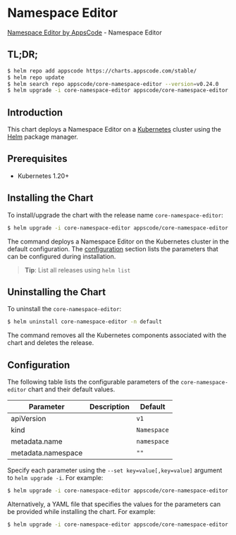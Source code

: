 # Namespace Editor

[Namespace Editor by AppsCode](https://appscode.com) - Namespace Editor

## TL;DR;

```bash
$ helm repo add appscode https://charts.appscode.com/stable/
$ helm repo update
$ helm search repo appscode/core-namespace-editor --version=v0.24.0
$ helm upgrade -i core-namespace-editor appscode/core-namespace-editor -n default --create-namespace --version=v0.24.0
```

## Introduction

This chart deploys a Namespace Editor on a [Kubernetes](http://kubernetes.io) cluster using the [Helm](https://helm.sh) package manager.

## Prerequisites

- Kubernetes 1.20+

## Installing the Chart

To install/upgrade the chart with the release name `core-namespace-editor`:

```bash
$ helm upgrade -i core-namespace-editor appscode/core-namespace-editor -n default --create-namespace --version=v0.24.0
```

The command deploys a Namespace Editor on the Kubernetes cluster in the default configuration. The [configuration](#configuration) section lists the parameters that can be configured during installation.

> **Tip**: List all releases using `helm list`

## Uninstalling the Chart

To uninstall the `core-namespace-editor`:

```bash
$ helm uninstall core-namespace-editor -n default
```

The command removes all the Kubernetes components associated with the chart and deletes the release.

## Configuration

The following table lists the configurable parameters of the `core-namespace-editor` chart and their default values.

|     Parameter      | Description |        Default         |
|--------------------|-------------|------------------------|
| apiVersion         |             | <code>v1</code>        |
| kind               |             | <code>Namespace</code> |
| metadata.name      |             | <code>namespace</code> |
| metadata.namespace |             | <code>""</code>        |


Specify each parameter using the `--set key=value[,key=value]` argument to `helm upgrade -i`. For example:

```bash
$ helm upgrade -i core-namespace-editor appscode/core-namespace-editor -n default --create-namespace --version=v0.24.0 --set apiVersion=v1
```

Alternatively, a YAML file that specifies the values for the parameters can be provided while
installing the chart. For example:

```bash
$ helm upgrade -i core-namespace-editor appscode/core-namespace-editor -n default --create-namespace --version=v0.24.0 --values values.yaml
```
